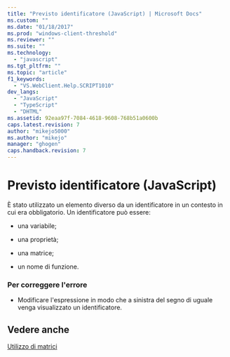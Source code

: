 ```yaml
---
title: "Previsto identificatore (JavaScript) | Microsoft Docs"
ms.custom: ""
ms.date: "01/18/2017"
ms.prod: "windows-client-threshold"
ms.reviewer: ""
ms.suite: ""
ms.technology: 
  - "javascript"
ms.tgt_pltfrm: ""
ms.topic: "article"
f1_keywords: 
  - "VS.WebClient.Help.SCRIPT1010"
dev_langs: 
  - "JavaScript"
  - "TypeScript"
  - "DHTML"
ms.assetid: 92eaa97f-7084-4618-9608-768b51a0600b
caps.latest.revision: 7
author: "mikejo5000"
ms.author: "mikejo"
manager: "ghogen"
caps.handback.revision: 7
---
```

# Previsto identificatore (JavaScript)
È stato utilizzato un elemento diverso da un identificatore in un contesto in cui era obbligatorio.  Un identificatore può essere:  
  
-   una variabile;  
  
-   una proprietà;  
  
-   una matrice;  
  
-   un nome di funzione.  
  
### Per correggere l'errore  
  
-   Modificare l'espressione in modo che a sinistra del segno di uguale venga visualizzato un identificatore.  
  
## Vedere anche  
 [Utilizzo di matrici](../../javascript/advanced/using-arrays-javascript.md)